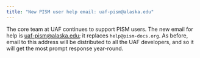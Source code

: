 ```yaml
---
title: "New PISM user help email: uaf-pism@alaska.edu"
---
```


The core team at UAF continues to support PISM users. The new email for
help is [uaf-pism@alaska.edu](mailto:uaf-pism@alaska.edu); it
replaces `help@pism-docs.org`. As before, email to this address will be
distributed to all the UAF developers, and so it will get the most
prompt response year-round.
